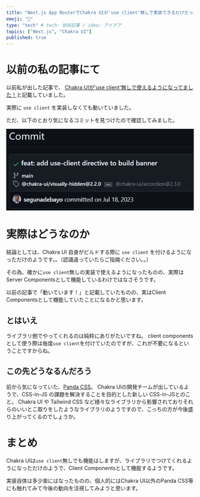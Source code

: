 ```yaml
---
title: "Next.js App RouterでChakra UIが'use client'無しで実装できるだけだった話"
emoji: "🕌"
type: "tech" # tech: 技術記事 / idea: アイデア
topics: ["Next.js", "Chakra UI"]
published: true
---
```


# 以前の私の記事にて
以前私が出した記事で、
[Chakra UIが'use client'無しで使えるようになってました！](https://zenn.dev/collabostyle/articles/8e8d76d5611f7e)と記載していました。

実際に `use client` を実装しなくても動いていました。

ただ、以下のとおり気になるコミットを見つけたので確認してみました。

![](/images/45714e887cdfba/1.png)

# 実際はどうなのか

結論としては、Chakra UI 自身がビルドする際に `use client` を付けるようになっただけのようです。。（認識違っていたらご指摘ください。。）

その為、確かに`use client`無しの実装で使えるようになったものの、実際はServer Componentsとして機能しているわけではなさそうです。

以前の記事で「動いています！」と記載していたものの、実はClient Componentsとして機能していたことになるかと思います。

## とはいえ
ライブラリ側でやってくれるのは純粋にありがたいですね。
client components として使う際は毎度`use client`を付けていたのですが、これが不要になるということですからね。

## この先どうなるんだろう
前から気になっていた、[Panda CSS](https://panda-css.com/)。
Chakra UIの開発チームが出しているようで、CSS-in-JS の課題を解決することを目的とした新しい CSS-in-JSとのこと。
Chakra UI や Tailwind CSS など様々なライブラリから影響されておりそれらのいいとこ取りをしたようなライブラリのようですので、こっちの方が今後盛り上がってくるのでしょうか。

# まとめ
Chakra UIは`use client`無しでも機能はしますが、ライブラリでつけてくれるようになっただけのようで、Client Componentsとして機能するようです。

実装自体は多少楽にはなったものの、個人的にはChakra UI以外のPanda CSS等にも触れてみて今後の動向を注視してみようと思います。
